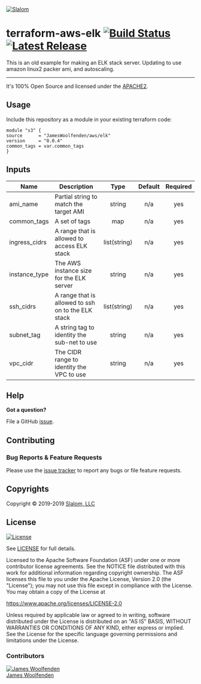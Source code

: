 
[![Slalom][logo]](https://slalom.com)

# terraform-aws-elk [![Build Status](https://travis-ci.com/JamesWoolfenden/terraform-aws-elk.svg?branch=master)](https://travis-ci.com/JamesWoolfenden/terraform-aws-elk) [![Latest Release](https://img.shields.io/github/release/JamesWoolfenden/terraform-aws-elk.svg)](https://github.com/JamesWoolfenden/terraform-aws-elk/releases/latest)

This is an old example for making an ELK stack server.
Updating to use amazon linux2 packer ami, and autoscaling.

---

It's 100% Open Source and licensed under the [APACHE2](LICENSE).

## Usage

Include this repository as a module in your existing terraform code:

```hcl
module "s3" {
source      = "JamesWoolfenden/aws/elk"
version     = "0.0.4"
common_tags = var.common_tags
}
```
<!-- BEGINNING OF PRE-COMMIT-TERRAFORM DOCS HOOK -->
## Inputs

| Name | Description | Type | Default | Required |
|------|-------------|:----:|:-----:|:-----:|
| ami\_name | Partial string to match the target AMI | string | n/a | yes |
| common\_tags | A set of tags | map | n/a | yes |
| ingress\_cidrs | A range that is allowed to access ELK stack | list(string) | n/a | yes |
| instance\_type | The AWS instance size for the ELK server | string | n/a | yes |
| ssh\_cidrs | A range that is allowed to ssh on to the ELK stack | list(string) | n/a | yes |
| subnet\_tag | A string tag to identity the sub-net to use | string | n/a | yes |
| vpc\_cidr | The CIDR range to identity the VPC to use | string | n/a | yes |

<!-- END OF PRE-COMMIT-TERRAFORM DOCS HOOK -->
## Help

**Got a question?**

File a GitHub [issue](https://github.com/JamesWoolfenden/terraform-aws-elk/issues).

## Contributing

### Bug Reports & Feature Requests

Please use the [issue tracker](https://github.com/JamesWoolfenden/terraform-aws-elk/issues) to report any bugs or file feature requests.

## Copyrights

Copyright © 2019-2019 [Slalom, LLC](https://slalom.com)

## License

[![License](https://img.shields.io/badge/License-Apache%202.0-blue.svg)](https://opensource.org/licenses/Apache-2.0)

See [LICENSE](LICENSE) for full details.

Licensed to the Apache Software Foundation (ASF) under one
or more contributor license agreements.  See the NOTICE file
distributed with this work for additional information
regarding copyright ownership.  The ASF licenses this file
to you under the Apache License, Version 2.0 (the
"License"); you may not use this file except in compliance
with the License.  You may obtain a copy of the License at

<https://www.apache.org/licenses/LICENSE-2.0>

Unless required by applicable law or agreed to in writing,
software distributed under the License is distributed on an
"AS IS" BASIS, WITHOUT WARRANTIES OR CONDITIONS OF ANY
KIND, either express or implied.  See the License for the
specific language governing permissions and limitations
under the License.

### Contributors

  [![James Woolfenden][jameswoolfenden_avatar]][jameswoolfenden_homepage]<br/>[James Woolfenden][jameswoolfenden_homepage]

  [jameswoolfenden_homepage]: https://github.com/jameswoolfenden
  [jameswoolfenden_avatar]: https://github.com/jameswoolfenden.png?size=150

[logo]: https://gist.githubusercontent.com/JamesWoolfenden/5c457434351e9fe732ca22b78fdd7d5e/raw/15933294ae2b00f5dba6557d2be88f4b4da21201/slalom-logo.png
[website]: https://slalom.com
[github]: https://github.com/jameswoolfenden
[linkedin]: https://www.linkedin.com/company/slalom-consulting/
[twitter]: https://twitter.com/Slalom

[share_twitter]: https://twitter.com/intent/tweet/?text=terraform-aws-elk&url=https://github.com/JamesWoolfenden/terraform-aws-elk
[share_linkedin]: https://www.linkedin.com/shareArticle?mini=true&title=terraform-aws-elk&url=https://github.com/JamesWoolfenden/terraform-aws-elk
[share_reddit]: https://reddit.com/submit/?url=https://github.com/JamesWoolfenden/terraform-aws-elk
[share_facebook]: https://facebook.com/sharer/sharer.php?u=https://github.com/JamesWoolfenden/terraform-aws-elk
[share_email]: mailto:?subject=terraform-aws-elk&body=https://github.com/JamesWoolfenden/terraform-aws-elk
